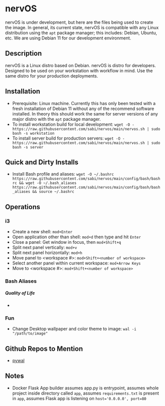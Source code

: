 # nervOS

nervOS is under development, but here are the files being used to create the image.  In general, its current state, nervOS is compatible with any Linux distribution using the `apt` package manager; this includes: Debian, Ubuntu, etc. We are using Debian 11 for our development environment.

## Description

nervOS is a Linux distro based on Debian.  nervOS is distro for developers. Designed to be used on your workstation with workflow in mind. Use the same distro for your production deployments.  

## Installation
- Prerequisite: Linux machine. Currently this has only been tested with a fresh installation of Debian 11 without any of the recommend software installed.  In theory this should work the same for server versions of any major distro with the `apt` package manager.
- To install workstation build for local development: `wget -O - https://raw.githubusercontent.com/sabi/nervos/main/nervos.sh | sudo bash -s workstation` 
- To install server build for production servers: `wget -O - https://raw.githubusercontent.com/sabi/nervos/main/nervos.sh | sudo bash -s server`

## Quick and Dirty Installs
- Install Bash profile and aliases: `wget -O ~/.bashrc https://raw.githubusercontent.com/sabi/nervos/main/config/bash/bashrc && wget -O ~/.bash_aliases https://raw.githubusercontent.com/sabi/nervos/main/config/bash/bash_aliases && source ~/.bashrc`

## Operations

### i3
- Create a new shell: `mod+Enter`
- Open application other than shell: `mod+d` then type and hit `Enter`
- Close a panel: Get window in focus, then `mod+Shift+q`
- Split next panel vertically: `mod+v`
- Split next panel horizontally: `mod+h`
- Move panel to <workspace #>: `mod+Shift+<number of workspace>`
- Select another panel within current workspace: `mod+Arrow Keys`
- Move to <workspace #>: `mod+Shift+<number of workspace>`

### Bash Aliases
##### Quality of Life
- 

### Fun
- Change Desktop wallpaper and color theme to image: `wal -i "/path/to/image"`

## Github Repos to Mention
- [pywal](https://github.com/dylanaraps/pywal)

## Notes

- Docker Flask App builder assumes app.py is entrypoint, assumes whole project inside directory called `app`, assumes `requirements.txt` is present in `app`, assumes Flask app is listening on `host='0.0.0.0', port=80`
